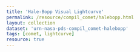 ```yaml
---
title: 'Hale-Bopp Visual Lightcurve'
permalink: /resource/compil_comet/halebopp.html
layout: collection
dataset: 'urn-nasa-pds-compil_comet-halebopp'
tags: [comet, lightcurve]
resource: true
---
```

